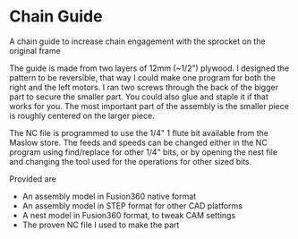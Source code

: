 # Chain Guide

A chain guide to increase chain engagement with the sprocket on the original frame



The guide is made from two layers of 12mm (~1/2") plywood. I designed the pattern to be reversible, that way I could make one program for both the right and the left motors. I ran two screws through the back of the bigger part to secure the smaller part. You could also glue and staple it if that works for you. The most important part of the assembly is the smaller piece is roughly centered on the larger piece. 

The NC file is programmed to use the 1/4" 1 flute bit available from the Maslow store. The feeds and speeds can be changed either in the NC program using find/replace for other 1/4" bits, or by opening the nest file and changing the tool used for the operations for other sized bits.

Provided are 
- An assembly model in Fusion360 native format
- An assembly model in STEP format for other CAD platforms
- A nest model in Fusion360 format, to tweak CAM settings
- The proven NC file I used to make the part
